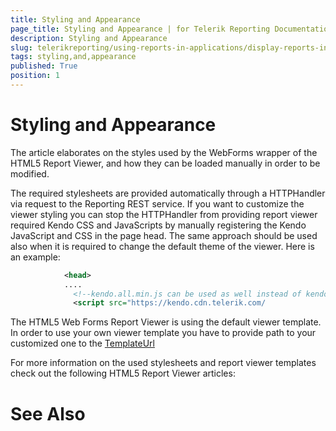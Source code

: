 ```yaml
---
title: Styling and Appearance
page_title: Styling and Appearance | for Telerik Reporting Documentation
description: Styling and Appearance
slug: telerikreporting/using-reports-in-applications/display-reports-in-applications/web-application/html5-asp.net-web-forms-report-viewer/customizing/styling-and-appearance
tags: styling,and,appearance
published: True
position: 1
---
```


# Styling and Appearance



The article elaborates on the styles used by the WebForms wrapper of the HTML5 Report Viewer, and how they can be loaded manually in order to be modified.


The required stylesheets are provided automatically through a HTTPHandler via request to the Reporting REST service. If you want to customize the
        viewer styling you can stop the HTTPHandler from providing report viewer required Kendo CSS and JavaScripts by manually registering the
        Kendo JavaScript and CSS in the page head. The same approach should be used also when it is required to change the default
        theme of the viewer. Here is an example:
      


	
````xml
            <head>
            ....
              <!--kendo.all.min.js can be used as well instead of kendo.web.min.js, kendo.mobile.min.js or telerikReportViewer-kendo-->
              <script src="https://kendo.cdn.telerik.com/
````




The HTML5 Web Forms Report Viewer is using the default viewer template. In order to use your own viewer template you have to provide
        path to your customized one to the 
[TemplateUrl](/reporting/api/Telerik.ReportViewer.Html5.WebForms.ReportViewer#Telerik_ReportViewer_Html5_WebForms_ReportViewer_TemplateUrl)


For more information on the used stylesheets and report viewer templates check out the following HTML5 Report Viewer articles:
      


# See Also

